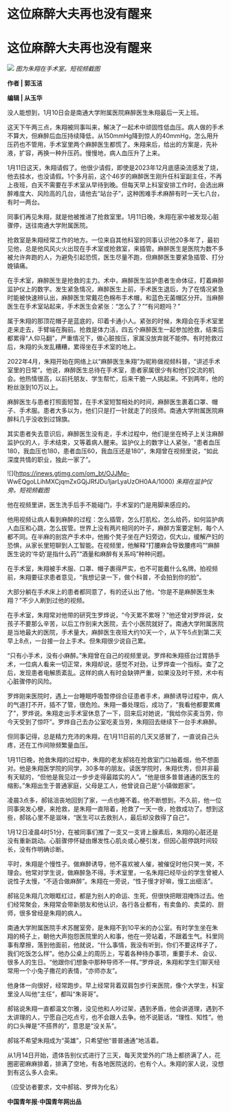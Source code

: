 # 这位麻醉大夫再也没有醒来

# 这位麻醉大夫再也没有醒来

![](https://inews.gtimg.com/om_bt/OiGjfioa8bzz4ioJcLuxFzESXyXn5z8JQs1whbxohqegAAA/1000)
_图为朱翔在手术室。短视频截图_

**作者 | 郭玉洁**

**编辑 | 从玉华**

没人能想到，1月10日会是南通大学附属医院麻醉医生朱翔最后一天上班。

这天下午两三点，朱翔被同事叫来，解决了一起术中顽固性低血压。病人做的手术不算大，但麻醉后血压持续降低，从150mmHg降到惊人的40mmHg，怎么用升压药也不管用，手术室里两个麻醉医生都慌了。朱翔来后，给出的方案是，先补液，扩容，再换一种升压药。慢慢地，病人血压升了上来。

1月11日这天，朱翔请假了。他很少请假，即使是2023年12月底感染流感发了烧，他去挂水，也没请假。1个多月前，这个46岁的麻醉医生刚升任科室副主任，不再上夜班，白天不需要在手术室从早待到晚。但每天早上科室安排工作时，会选出麻醉难度大、风险高的几台，请他去“站台子”，这种困难手术麻醉有时一天七八台，有时一两台。

同事们再见朱翔，就是他被推进了抢救室里。1月11日晚，朱翔在家中被发现心脏骤停，送往南通大学附属医院。

抢救室是朱翔经常工作的地方。一位来自其他科室的同事认识他20多年了，最初见他，总是他风风火火出现在手术室或抢救室，来插管。麻醉医生是医院为数不多被允许奔跑的人，为避免引起恐慌，医生尽量不跑，但麻醉医生要紧急插管、打分娩镇痛。

在手术室，麻醉医生是抢救的主力。术中，麻醉医生监护患者生命体征，盯着麻醉监护仪上的数字。发生紧急情况，麻醉医生上前，手术医生退后，为了在情况紧急时能被快速辨认出，麻醉医生常戴花色棉布手术帽，和蓝色无菌帽区分开。当麻醉医生在手术室站起来，手术医生会紧张：“怎么了？”“有问题吗？”

属于朱翔的那顶花帽子是蓝底的，印着卡通小人。紧张的时候，朱翔会在手术室里走来走去，手臂端在胸前。抢救是体力活，四五个麻醉医生一起参加抢救，结束后都累得“人仰马翻”，严重情况下，做心脏按压，家属没放弃就不能停。有时抢救过后，朱翔的头发乱糟糟，累得坐在手术室的地上。

2022年4月，朱翔开始在网络上以“麻醉医生朱翔”为昵称做视频科普，“讲述手术室里的日常”。他说，麻醉医生总待在手术室，患者家属很少有和他们交流的机会。他热情很高，以前托朋友、学生帮忙，后来干脆一人挑起来。不到两年，他的粉丝涨到10万以上。

麻醉医生与患者打照面短暂，在手术室短暂相处的时间，麻醉医生裹着口罩、帽子、手术服。患者大多以为，他们只是打一针就走了的技师。南通大学附属医院麻醉科几乎没收到过锦旗。

其实患者失去意识后，麻醉医生没有走，手术过程中，他们是坐在椅子上关注麻醉监护仪的人，手术结束，又等着病人醒来。监护仪上的数字让人紧张，“患者血压180，我血压也180，患者血压60，我血压还是180”，朱翔曾在视频里说，“如此深度共情的职业，独此一家了”。

![](https://inews.gtimg.com/om_bt/OJJMp-
WwEQgoLLihMXCjqmZxGQjJRfJDu1jarLyaUzOH0AA/1000) _朱翔在监护仪旁。短视频截图_

他在视频里讲，医生洗手后手不能碰门，手术室的门是用脚来感应的。

他用视频让病人看到麻醉的过程：怎么插管，怎么打肌松，怎么给药，如何监护病人血压和心跳，怎么拔管。世界上没有两片相同的叶子，麻醉方案要定制，每个人都不同。在半麻的剖宫产手术中，他搬个凳子坐在产妇旁边，侃大山，缓解产妇的恐惧，从家长里短聊到人工智能。在视频里，他解释“打腰麻会导致腰疼吗”“麻醉医生说的‘牛奶’是指什么药”“酒量和麻醉有关系吗”种种问题。

在手术室，朱翔被手术服、口罩、帽子裹得严实，也不可能戴什么名牌。拍视频前，朱翔要征求患者意见，“我想记录一下，做个科普，不会拍到你的脸”。

大部分躺在手术床上的患者都同意了，有的还认出了他，“你是不是麻醉医生朱翔？”不少人刷到过他的视频。

在手术室，朱翔常对他带的研究生罗烨说，“今天累不累呀？”他还曾对罗烨说，女孩子不要那么辛苦，以后工作别来大医院，去个小医院就好了。南通大学附属医院是当地最大的医院，手术量大，麻醉医生夜班大约10天一个，从下午5点到第二天早上8点，一台接一台上手术。但朱翔很少说自己累。

“只有小手术，没有小麻醉。”朱翔曾在自己的视频里说。罗烨和朱翔搭台过胃肠手术，一位病人看来一切正常，朱翔却说，感觉不对劲，让罗烨查一个指标。查了之后，发现患者电解质紊乱。这样的病人有时会缺钾严重，如果没及时干预，术中有心脏骤停的风险。

罗烨刚来医院时，遇上一台睡眠呼吸暂停综合征患者手术，麻醉诱导过程中，病人的气道打不开，插不了管，很危险。朱翔一番处理后，成功了，“我看他都要累瘫了”，罗烨说。朱翔走出手术室休息了一下，回来后对她说，“我给你买麦当劳，你今天受到了惊吓”。罗烨自己去办公室吃麦当劳，朱翔回去继续下一台手术麻醉。

但同事记得，总是精力充沛的朱翔，在1月11日前的几天又感冒了，一直说自己头疼，还在工作间隙频繁量血压。

1月11日晚，抢救朱翔的过程中，朱翔的老友郝铭在抢救室门口抽着烟，他不想面对。他是朱翔医学院的同学，30多年的朋友。读医学院时，朱翔优秀，但并非最有天赋的，“但他是我见过一步步走得最踏实的人”。“他是很多普普通通的医生的缩影。”朱翔出生于普通家庭，父母是工人，他曾说自己是“小镇做题家”。

凌晨3点多，郝铭沮丧地回到了家，一点也睡不着。他不断想到，不久前，他一位同事突发心梗，来抢救，是朱翔一直陪着，抢救了一天一夜，抢救成功了。想到这些，郝铭心里不是滋味，“医生可以去救别人，最后却没救得了自己”。

1月12日凌晨4时51分，在被同事们推了一支又一支肾上腺素后，朱翔的心脏还是没有重新跳动。心脏骤停怀疑由爆发性心肌炎或心梗引发，但因心脏停跳时间较长，没有作明确诊断。

平时，朱翔是个慢性子。做麻醉诱导，他不喜欢被人催，被催促时他只笑一笑，不理会。他常对学生说，做麻醉急不得。手术室里，一名朱翔已经毕业的学生曾被人说性子太慢，“不适合做麻醉”。朱翔在一旁说，“性子慢才好嘛，慢工出细活”。

郝铭见朱翔几次眼眶红过，都是为别人的命运、生死，但很快把眼泪掩饰过去。他们经常聚会，朱翔常会带新朋友和他认识，各行各业都有，有卖鱼的、卖菜的、厨师，很多曾经是朱翔的病人。

南通大学附属医院手术苏醒室旁，是朱翔不到10平米的办公室。有时学生坐在朱翔的椅子上，朝他大声抱怨医院里的人和事，他在一旁站着，不跟着生气。科里同事有摩擦，落到他面前，他就说，“什么事情，我没有听到，你们不要这样子了，我们吃饭怎么样”。他办公桌上的周历上，写着各种待办事项，重要手术、会议、很多人的生日。“他跟你们想象中那种导师不一样。”罗烨说，朱翔和学生们聊天经常用一个小兔子撒花的表情，“亦师亦友”。

他身体一向很好，经常跑步。早上经常背着双肩包步行来医院，像个大学生，科室里没人叫他“主任”，都叫“朱哥哥”。

郝铭说朱翔一直都温文尔雅，没见他和人吵过架，遇到矛盾，他会讲道理，遇到不太讲理的人，宁愿自己吃点亏，也不会跟人去争。他不说脏话，“理性、知性”。他的口头禅是“不搭界的”，意思是“没关系”。

郝铭不希望朱翔成为“英雄”，只希望他“普普通通”地活着。

从1月14日开始，遗体告别仪式进行了三天，每天灵堂外的广场上都挤满了人，花圈密密麻麻排着，排满了空地，有各地医院送的，也有个人。朱翔的家人说，没想到有这么多人会来。

（应受访者要求，文中郝铭、罗烨为化名）

**中国青年报·中国青年网出品**

